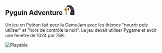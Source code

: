 ## Pyguin Adventure  ![Logo](src/images/icon/icon.png) 

Un jeu en Python fait pour la GameJam avec les thèmes "nourrir puis utiliser" et "hors de contrôle la nuit". Le jeu devait utiliser Pygame et avoir une fenêtre de 1024 par 768.

![Playable](https://img.shields.io/badge/playable-yes-success)
